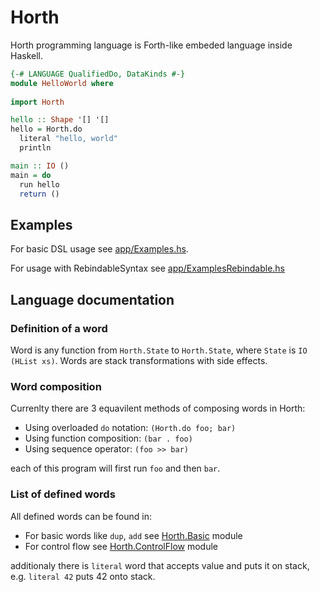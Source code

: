 # Horth

Horth programming language is Forth-like embeded language inside Haskell.

```hs
{-# LANGUAGE QualifiedDo, DataKinds #-}
module HelloWorld where
  
import Horth

hello :: Shape '[] '[]
hello = Horth.do
  literal "hello, world"
  println

main :: IO ()
main = do
  run hello
  return ()
```

## Examples

For basic DSL usage see [app/Examples.hs](./app/Examples.hs).

For usage with RebindableSyntax see [app/ExamplesRebindable.hs](./app/ExamplesRebindable.hs)


## Language documentation

### Definition of a word

Word is any function from `Horth.State` to `Horth.State`, where `State` is `IO (HList xs)`. Words are stack transformations with side effects.

### Word composition

Currenlty there are 3 equavilent methods of composing words in Horth:

- Using overloaded `do` notation: `(Horth.do foo; bar)`
- Using function composition: `(bar . foo)`
- Using sequence operator: `(foo >> bar)`

each of this program will first run `foo` and then `bar`.

### List of defined words

All defined words can be found in:

- For basic words like `dup`, `add` see [Horth.Basic](./src/Horth/Basic.hs) module
- For control flow see [Horth.ControlFlow](./src/Horth/ControlFlow.hs) module

additionaly there is `literal` word that accepts value and puts it on stack, e.g. `literal 42` puts 42 onto stack.